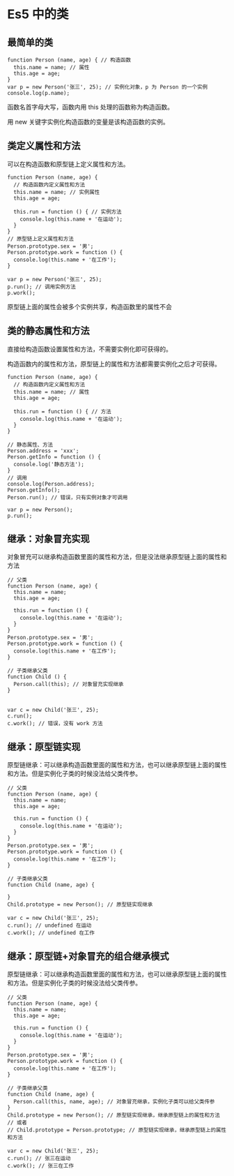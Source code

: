 # Es5 中的类

## 最简单的类
```
function Person (name, age) { // 构造函数
  this.name = name; // 属性
  this.age = age;
}
var p = new Person('张三', 25); // 实例化对象，p 为 Person 的一个实例
console.log(p.name);
```
函数名首字母大写，函数内用 this 处理的函数称为构造函数。

用 new 关键字实例化构造函数的变量是该构造函数的实例。

## 类定义属性和方法
可以在构造函数和原型链上定义属性和方法。
```
function Person (name, age) {
  // 构造函数内定义属性和方法
  this.name = name; // 实例属性
  this.age = age;

  this.run = function () { // 实例方法
    console.log(this.name + '在运动');
  }
}
// 原型链上定义属性和方法
Person.prototype.sex = '男';
Person.prototype.work = function () {
  console.log(this.name + '在工作');
}

var p = new Person('张三', 25);
p.run(); // 调用实例方法
p.work();
```
原型链上面的属性会被多个实例共享，构造函数里的属性不会

## 类的静态属性和方法
直接给构造函数设置属性和方法，不需要实例化即可获得的。

构造函数内的属性和方法，原型链上的属性和方法都需要实例化之后才可获得。

```
function Person (name, age) {
  // 构造函数内定义属性和方法
  this.name = name; // 属性
  this.age = age;

  this.run = function () { // 方法
    console.log(this.name + '在运动');
  }
}

// 静态属性、方法
Person.address = 'xxx';
Person.getInfo = function () {
  console.log('静态方法');
}
// 调用
console.log(Person.address);
Person.getInfo();
Person.run(); // 错误，只有实例对象才可调用

var p = new Person();
p.run();
```

## 继承：对象冒充实现
对象冒充可以继承构造函数里面的属性和方法，但是没法继承原型链上面的属性和方法
```
// 父类
function Person (name, age) {
  this.name = name;
  this.age = age;

  this.run = function () {
    console.log(this.name + '在运动');
  }
}
Person.prototype.sex = '男';
Person.prototype.work = function () {
  console.log(this.name + '在工作');
}

// 子类继承父类
function Child () {
  Person.call(this); // 对象冒充实现继承
}


var c = new Child('张三', 25);
c.run();
c.work(); // 错误，没有 work 方法
```

## 继承：原型链实现
原型链继承：可以继承构造函数里面的属性和方法，也可以继承原型链上面的属性和方法。但是实例化子类的时候没法给父类传参。
```
// 父类
function Person (name, age) {
  this.name = name;
  this.age = age;

  this.run = function () {
    console.log(this.name + '在运动');
  }
}
Person.prototype.sex = '男';
Person.prototype.work = function () {
  console.log(this.name + '在工作');
}

// 子类继承父类
function Child (name, age) {

}
Child.prototype = new Person(); // 原型链实现继承

var c = new Child('张三', 25);
c.run(); // undefined 在运动
c.work(); // undefined 在工作
```

## 继承：原型链+对象冒充的组合继承模式
原型链继承：可以继承构造函数里面的属性和方法，也可以继承原型链上面的属性和方法。但是实例化子类的时候没法给父类传参。
```
// 父类
function Person (name, age) {
  this.name = name;
  this.age = age;

  this.run = function () {
    console.log(this.name + '在运动');
  }
}
Person.prototype.sex = '男';
Person.prototype.work = function () {
  console.log(this.name + '在工作');
}

// 子类继承父类
function Child (name, age) {
  Person.call(this, name, age); // 对象冒充继承，实例化子类可以给父类传参
}
Child.prototype = new Person(); // 原型链实现继承，继承原型链上的属性和方法
// 或者
// Child.prototype = Person.prototype; // 原型链实现继承，继承原型链上的属性和方法

var c = new Child('张三', 25);
c.run(); // 张三在运动
c.work(); // 张三在工作
```